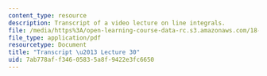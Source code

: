 ```yaml
---
content_type: resource
description: Transcript of a video lecture on line integrals.
file: /media/https%3A/open-learning-course-data-rc.s3.amazonaws.com/18-02-multivariable-calculus-fall-2007/7ab778aff34605835a8f9422e3fc6650_18_022007L30.pdf
file_type: application/pdf
resourcetype: Document
title: "Transcript \u2013 Lecture 30"
uid: 7ab778af-f346-0583-5a8f-9422e3fc6650
---
```

